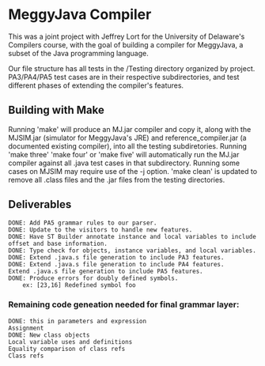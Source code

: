 # MeggyJava Compiler

This was a joint project with Jeffrey Lort for the University of Delaware's Compilers course, with the goal of building a compiler for MeggyJava, a subset of the Java programming language. 

Our file structure has all tests in the /Testing directory organized by project. PA3/PA4/PA5 test cases are in their respective subdirectories, and test different phases of extending the compiler's features.

## Building with Make
Running 'make' will produce an MJ.jar compiler and copy it, along with the MJSIM.jar (simulator for MeggyJava's JRE) and reference_compiler.jar (a documented existing compiler), into all the testing subdiretories. 
Running 'make three' 'make four' or 'make five' will automatically run the MJ.jar compiler against all .java test cases in that subdirectory. Running some cases on MJSIM may require use of the -j option.
'make clean' is updated to remove all .class files and the .jar files from the testing directories. 

## Deliverables
	DONE: Add PA5 grammar rules to our parser.
	DONE: Update to the visitors to handle new features.
	DONE: Have ST Builder annotate instance and local variables to include offset and base information.
	DONE: Type check for objects, instance variables, and local variables.
	DONE: Extend .java.s file generation to include PA3 features.
	DONE: Extend .java.s file generation to include PA4 features.
	Extend .java.s file generation to include PA5 features.
	DONE: Produce errors for doubly defined symbols.
		ex: [23,16] Redefined symbol foo

### Remaining code geneation needed for final grammar layer: 
	DONE: this in parameters and expression
	Assignment
	DONE: New class objects
	Local variable uses and definitions
	Equality comparison of class refs
	Class refs
